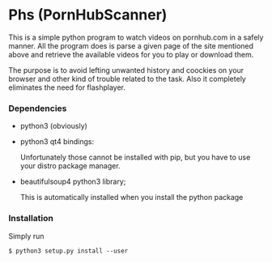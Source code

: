 # Phs (PornHubScanner)

This is a simple python program to watch videos on pornhub.com in a
safely manner. All the program does is parse a given page of the site mentioned
above and retrieve the available videos for you to play or download them.

The purpose is to avoid lefting unwanted history and coockies on your
browser and other kind of trouble related to the task. Also it
completely eliminates the need for flashplayer.

### Dependencies

- python3 (obviously)

- python3 qt4 bindings:

    Unfortunately those cannot be installed with pip, but you have to
    use your distro package manager.

- beautifulsoup4 python3 library;

    This is automatically installed when you install the python package


### Installation

Simply run 

    $ python3 setup.py install --user

